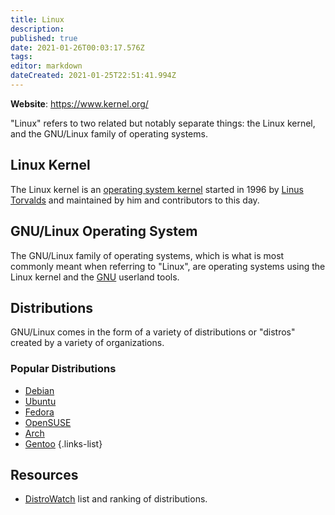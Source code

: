 ```yaml
---
title: Linux
description: 
published: true
date: 2021-01-26T00:03:17.576Z
tags: 
editor: markdown
dateCreated: 2021-01-25T22:51:41.994Z
---
```


**Website**: <https://www.kernel.org/>

"Linux" refers to two related but notably separate things: the Linux kernel, and the GNU/Linux family of operating systems.

## Linux Kernel

The Linux kernel is an [operating system kernel](/topics/opsys#kernel) started in 1996 by [Linus Torvalds](/groups-people/linus_torvalds) and maintained by him and contributors to this day.

## GNU/Linux Operating System

The GNU/Linux family of operating systems, which is what is most commonly meant when referring to \"Linux\", are operating systems using the Linux kernel and the [GNU](/groups-people/gnu) userland tools.

## Distributions

GNU/Linux comes in the form of a variety of distributions or "distros" created by a variety of organizations.

### Popular Distributions

- [Debian](https://debian.org)
- [Ubuntu](https://ubuntu.com)
- [Fedora](https://getfedora.org/)
- [OpenSUSE](https://opensuse.org)
- [Arch](https://archlinux.org/)
- [Gentoo](https://gentoo.org/)
{.links-list}

## Resources

- [DistroWatch](https://distrowatch.com) list and ranking of distributions.
